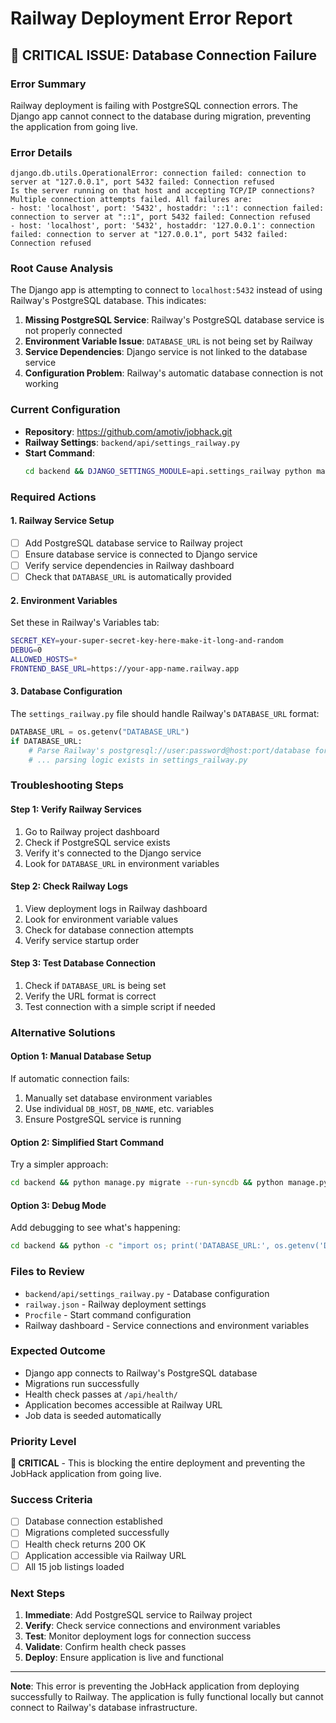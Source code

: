 # Railway Deployment Error Report

## 🚨 **CRITICAL ISSUE: Database Connection Failure**

### **Error Summary**
Railway deployment is failing with PostgreSQL connection errors. The Django app cannot connect to the database during migration, preventing the application from going live.

### **Error Details**
```
django.db.utils.OperationalError: connection failed: connection to server at "127.0.0.1", port 5432 failed: Connection refused
Is the server running on that host and accepting TCP/IP connections?
Multiple connection attempts failed. All failures are:
- host: 'localhost', port: '5432', hostaddr: '::1': connection failed: connection to server at "::1", port 5432 failed: Connection refused
- host: 'localhost', port: '5432', hostaddr: '127.0.0.1': connection failed: connection to server at "127.0.0.1", port 5432 failed: Connection refused
```

### **Root Cause Analysis**
The Django app is attempting to connect to `localhost:5432` instead of using Railway's PostgreSQL database. This indicates:

1. **Missing PostgreSQL Service**: Railway's PostgreSQL database service is not properly connected
2. **Environment Variable Issue**: `DATABASE_URL` is not being set by Railway
3. **Service Dependencies**: Django service is not linked to the database service
4. **Configuration Problem**: Railway's automatic database connection is not working

### **Current Configuration**
- **Repository**: https://github.com/amotiv/jobhack.git
- **Railway Settings**: `backend/api/settings_railway.py`
- **Start Command**: 
  ```bash
  cd backend && DJANGO_SETTINGS_MODULE=api.settings_railway python manage.py migrate && DJANGO_SETTINGS_MODULE=api.settings_railway python manage.py seed_jobs && DJANGO_SETTINGS_MODULE=api.settings_railway gunicorn --bind 0.0.0.0:$PORT --timeout 120 --workers 1 api.wsgi:application
  ```

### **Required Actions**

#### **1. Railway Service Setup**
- [ ] Add PostgreSQL database service to Railway project
- [ ] Ensure database service is connected to Django service
- [ ] Verify service dependencies in Railway dashboard
- [ ] Check that `DATABASE_URL` is automatically provided

#### **2. Environment Variables**
Set these in Railway's Variables tab:
```bash
SECRET_KEY=your-super-secret-key-here-make-it-long-and-random
DEBUG=0
ALLOWED_HOSTS=*
FRONTEND_BASE_URL=https://your-app-name.railway.app
```

#### **3. Database Configuration**
The `settings_railway.py` file should handle Railway's `DATABASE_URL` format:
```python
DATABASE_URL = os.getenv("DATABASE_URL")
if DATABASE_URL:
    # Parse Railway's postgresql://user:password@host:port/database format
    # ... parsing logic exists in settings_railway.py
```

### **Troubleshooting Steps**

#### **Step 1: Verify Railway Services**
1. Go to Railway project dashboard
2. Check if PostgreSQL service exists
3. Verify it's connected to the Django service
4. Look for `DATABASE_URL` in environment variables

#### **Step 2: Check Railway Logs**
1. View deployment logs in Railway dashboard
2. Look for environment variable values
3. Check for database connection attempts
4. Verify service startup order

#### **Step 3: Test Database Connection**
1. Check if `DATABASE_URL` is being set
2. Verify the URL format is correct
3. Test connection with a simple script if needed

### **Alternative Solutions**

#### **Option 1: Manual Database Setup**
If automatic connection fails:
1. Manually set database environment variables
2. Use individual `DB_HOST`, `DB_NAME`, etc. variables
3. Ensure PostgreSQL service is running

#### **Option 2: Simplified Start Command**
Try a simpler approach:
```bash
cd backend && python manage.py migrate --run-syncdb && python manage.py seed_jobs && gunicorn --bind 0.0.0.0:$PORT api.wsgi:application
```

#### **Option 3: Debug Mode**
Add debugging to see what's happening:
```bash
cd backend && python -c "import os; print('DATABASE_URL:', os.getenv('DATABASE_URL'))" && python manage.py migrate
```

### **Files to Review**
- `backend/api/settings_railway.py` - Database configuration
- `railway.json` - Railway deployment settings
- `Procfile` - Start command configuration
- Railway dashboard - Service connections and environment variables

### **Expected Outcome**
- Django app connects to Railway's PostgreSQL database
- Migrations run successfully
- Health check passes at `/api/health/`
- Application becomes accessible at Railway URL
- Job data is seeded automatically

### **Priority Level**
**🔴 CRITICAL** - This is blocking the entire deployment and preventing the JobHack application from going live.

### **Success Criteria**
- [ ] Database connection established
- [ ] Migrations completed successfully
- [ ] Health check returns 200 OK
- [ ] Application accessible via Railway URL
- [ ] All 15 job listings loaded

### **Next Steps**
1. **Immediate**: Add PostgreSQL service to Railway project
2. **Verify**: Check service connections and environment variables
3. **Test**: Monitor deployment logs for connection success
4. **Validate**: Confirm health check passes
5. **Deploy**: Ensure application is live and functional

---

**Note**: This error is preventing the JobHack application from deploying successfully to Railway. The application is fully functional locally but cannot connect to Railway's database infrastructure.
